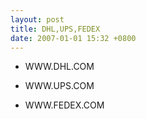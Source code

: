 ```yaml
---
layout: post
title: DHL,UPS,FEDEX
date: 2007-01-01 15:32 +0800
---
```

- WWW.DHL.COM

- WWW.UPS.COM

- WWW.FEDEX.COM
